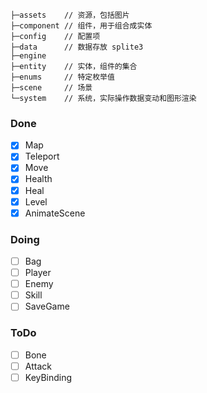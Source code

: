 ```
├─assets    // 资源，包括图片
├─component // 组件，用于组合成实体
├─config    // 配置项
├─data      // 数据存放 splite3
├─engine    
├─entity    // 实体，组件的集合
├─enums     // 特定枚举值
├─scene     // 场景
└─system    // 系统，实际操作数据变动和图形渲染
```


### Done
- [x] Map
- [x] Teleport
- [x] Move
- [x] Health
- [x] Heal
- [x] Level
- [x] AnimateScene

### Doing
- [ ] Bag
- [ ] Player
- [ ] Enemy
- [ ] Skill
- [ ] SaveGame

### ToDo
- [ ] Bone
- [ ] Attack
- [ ] KeyBinding